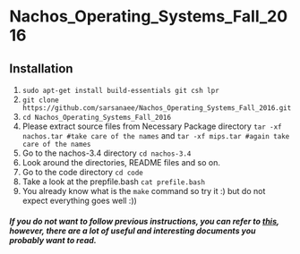 # Nachos_Operating_Systems_Fall_2016

## Installation

1) `sudo apt-get install build-essentials git csh lpr` </br>
2) `git clone https://github.com/sarsanaee/Nachos_Operating_Systems_Fall_2016.git` </br>
3) `cd Nachos_Operating_Systems_Fall_2016` </br>
4) Please extract source files from Necessary Package directory `tar -xf nachos.tar #take care of the names` and `tar -xf mips.tar #again take care of the names` </br>
5) Go to the nachos-3.4 directory `cd nachos-3.4` </br>
6) Look around the directories, README files and so on. </br>
7) Go to the code directory `cd code` </br>
8) Take a look at the prepfile.bash `cat prefile.bash` </br>
9) You already know what is the `make` command so try it :) but do not expect everything goes well :))

##### If you do not want to follow previous instructions, you can refer to [this](http://homes.cs.washington.edu/~tom/nachos/), however, there are a lot of useful and interesting documents you probably want to read.
